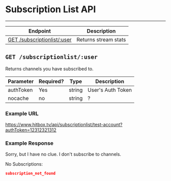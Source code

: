 # Subscription List API
***


| Endpoint | Description |
| ---- | --------------- |
| [GET /subscriptionlist/:user](/subscriptionlist.md#get-subscriptionlistuser) | Returns stream stats |

## `GET /subscriptionlist/:user`

Returns channels you have subscribed to.

| Parameter | Required? | Type | Description |
| --- | --- | --- | --- |
| authToken | Yes | string | User's Auth Token |
| nocache | no | string | ? |

### Example URL

https://www.hitbox.tv/api/subscriptionlist/test-account?authToken=12312321312

### Example Response 

Sorry, but I have no clue. I don't subscribe to channels.

No Subscriptions:

```json
subscription_not_found
```

